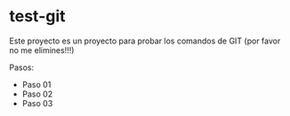# test-git

Este proyecto es un proyecto para probar los comandos de GIT (por favor no me elimines!!!)

Pasos:

- Paso 01
- Paso 02
- Paso 03

